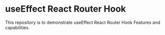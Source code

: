 # useEffect React Router Hook

This repository is to demonstrate useEffect React Router Hook Features and capabilities.
